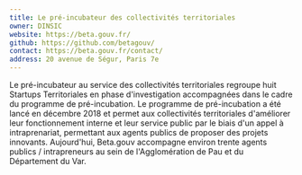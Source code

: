 ```yaml
---
title: Le pré-incubateur des collectivités territoriales
owner: DINSIC
website: https://beta.gouv.fr/
github: https://github.com/betagouv/
contact: https://beta.gouv.fr/contact/
address: 20 avenue de Ségur, Paris 7e
---
```


Le pré-incubateur au service des collectivités territoriales regroupe huit Startups Territoriales en phase d'investigation accompagnées dans le cadre du programme de pré-incubation. 
Le programme de pré-incubation a été lancé en décembre 2018 et permet aux collectivités territoriales d'améliorer leur fonctionnement interne et leur service public par le biais d'un appel à intraprenariat, permettant aux agents publics de proposer des projets innovants. Aujourd'hui, Beta.gouv accompagne environ trente agents publics / intrapreneurs au sein de l'Agglomération de Pau et du Département du Var. 
